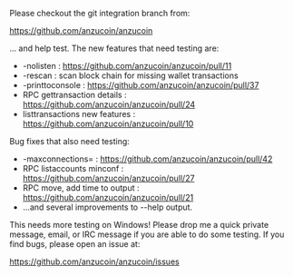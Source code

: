 Please checkout the git integration branch from:

https://github.com/anzucoin/anzucoin

... and help test.  The new features that need testing are:

* -nolisten : https://github.com/anzucoin/anzucoin/pull/11
* -rescan : scan block chain for missing wallet transactions
* -printtoconsole : https://github.com/anzucoin/anzucoin/pull/37
* RPC gettransaction details : https://github.com/anzucoin/anzucoin/pull/24
* listtransactions new features : https://github.com/anzucoin/anzucoin/pull/10

Bug fixes that also need testing:

* -maxconnections= : https://github.com/anzucoin/anzucoin/pull/42
* RPC listaccounts minconf : https://github.com/anzucoin/anzucoin/pull/27
* RPC move, add time to output : https://github.com/anzucoin/anzucoin/pull/21
* ...and several improvements to --help output.

This needs more testing on Windows!  Please drop me a quick private message, email, or IRC message if you are able to do some testing.  If you find bugs, please open an issue at:

https://github.com/anzucoin/anzucoin/issues
